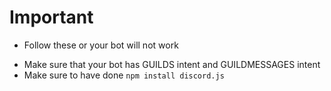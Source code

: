 # Important
* Follow these or your bot will not work
- Make sure that your bot has GUILDS intent and GUILDMESSAGES intent
- Make sure to have done `npm install discord.js`